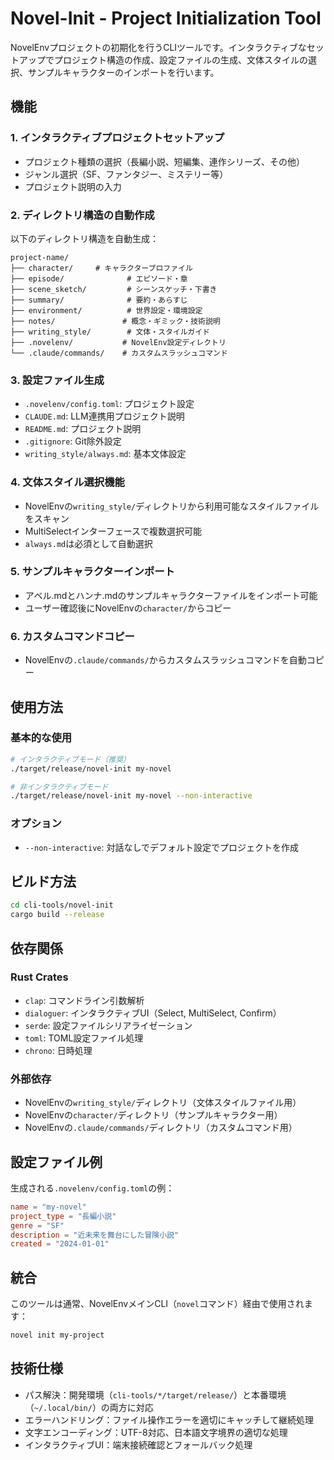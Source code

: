 # Novel-Init - Project Initialization Tool

NovelEnvプロジェクトの初期化を行うCLIツールです。インタラクティブなセットアップでプロジェクト構造の作成、設定ファイルの生成、文体スタイルの選択、サンプルキャラクターのインポートを行います。

## 機能

### 1. インタラクティブプロジェクトセットアップ
- プロジェクト種類の選択（長編小説、短編集、連作シリーズ、その他）
- ジャンル選択（SF、ファンタジー、ミステリー等）
- プロジェクト説明の入力

### 2. ディレクトリ構造の自動作成
以下のディレクトリ構造を自動生成：
```
project-name/
├── character/     # キャラクタープロファイル
├── episode/              # エピソード・章
├── scene_sketch/         # シーンスケッチ・下書き
├── summary/              # 要約・あらすじ
├── environment/          # 世界設定・環境設定
├── notes/               # 概念・ギミック・技術説明
├── writing_style/        # 文体・スタイルガイド
├── .novelenv/           # NovelEnv設定ディレクトリ
└── .claude/commands/    # カスタムスラッシュコマンド
```

### 3. 設定ファイル生成
- `.novelenv/config.toml`: プロジェクト設定
- `CLAUDE.md`: LLM連携用プロジェクト説明
- `README.md`: プロジェクト説明
- `.gitignore`: Git除外設定
- `writing_style/always.md`: 基本文体設定

### 4. 文体スタイル選択機能
- NovelEnvの`writing_style/`ディレクトリから利用可能なスタイルファイルをスキャン
- MultiSelectインターフェースで複数選択可能
- `always.md`は必須として自動選択

### 5. サンプルキャラクターインポート
- アベル.mdとハンナ.mdのサンプルキャラクターファイルをインポート可能
- ユーザー確認後にNovelEnvの`character/`からコピー

### 6. カスタムコマンドコピー
- NovelEnvの`.claude/commands/`からカスタムスラッシュコマンドを自動コピー

## 使用方法

### 基本的な使用

```bash
# インタラクティブモード（推奨）
./target/release/novel-init my-novel

# 非インタラクティブモード
./target/release/novel-init my-novel --non-interactive
```

### オプション

- `--non-interactive`: 対話なしでデフォルト設定でプロジェクトを作成

## ビルド方法

```bash
cd cli-tools/novel-init
cargo build --release
```

## 依存関係

### Rust Crates
- `clap`: コマンドライン引数解析
- `dialoguer`: インタラクティブUI（Select, MultiSelect, Confirm）
- `serde`: 設定ファイルシリアライゼーション
- `toml`: TOML設定ファイル処理
- `chrono`: 日時処理

### 外部依存
- NovelEnvの`writing_style/`ディレクトリ（文体スタイルファイル用）
- NovelEnvの`character/`ディレクトリ（サンプルキャラクター用）
- NovelEnvの`.claude/commands/`ディレクトリ（カスタムコマンド用）

## 設定ファイル例

生成される`.novelenv/config.toml`の例：

```toml
name = "my-novel"
project_type = "長編小説"
genre = "SF"
description = "近未来を舞台にした冒険小説"
created = "2024-01-01"
```

## 統合

このツールは通常、NovelEnvメインCLI（`novel`コマンド）経由で使用されます：

```bash
novel init my-project
```

## 技術仕様

- パス解決：開発環境（`cli-tools/*/target/release/`）と本番環境（`~/.local/bin/`）の両方に対応
- エラーハンドリング：ファイル操作エラーを適切にキャッチして継続処理
- 文字エンコーディング：UTF-8対応、日本語文字境界の適切な処理
- インタラクティブUI：端末接続確認とフォールバック処理